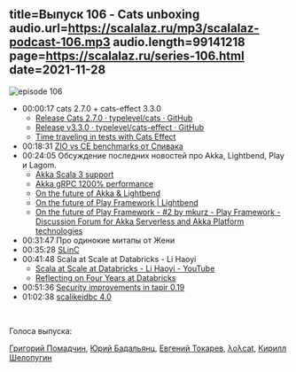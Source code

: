 title=Выпуск 106 - Cats unboxing
audio.url=https://scalalaz.ru/mp3/scalalaz-podcast-106.mp3
audio.length=99141218
page=https://scalalaz.ru/series-106.html
date=2021-11-28
----
![episode 106](/img/episode106.jpeg)

* 00:00:17 cats 2.7.0 + cats-effect 3.3.0
    * [Release Cats 2.7.0 · typelevel/cats · GitHub](https://github.com/typelevel/cats/releases/tag/v2.7.0)
    * [Release v3.3.0 · typelevel/cats-effect · GitHub](https://github.com/typelevel/cats-effect/releases/tag/v3.3.0)
    * [Time traveling in tests with Cats Effect](https://blog.softwaremill.com/time-traveling-in-tests-with-cats-effect-b22084f6a89)
* 00:18:31 [ZIO vs CE benchmarks от Спивака](https://gist.github.com/djspiewak/f4cfc08e0827088f17032e0e9099d292)
* 00:24:05 Обсуждение последних новостей про Akka, Lightbend, Play и Lagom.
    * [Akka Scala 3 support](https://doc.akka.io/docs/akka/snapshot/project/scala3.html)
    * [Akka gRPC 1200% performance](https://www.lightbend.com/blog/akka-grpc-update-delivers-1200-percent-performance-improvement) 
    * [On the future of Akka & Lightbend](https://discuss.lightbend.com/t/on-the-future-of-akka-lightbend/8997)
    * [On the future of Play Framework | Lightbend](https://www.lightbend.com/blog/on-the-future-of-play-framework)
    * [On the future of Play Framework - #2 by mkurz - Play Framework - Discussion Forum for Akka Serverless and Akka Platform technologies](https://discuss.lightbend.com/t/on-the-future-of-play-framework/8920/2)
* 00:31:47 Про одинокие митапы от Жени
* 00:35:28 [SLinC](https://gitlab.com/mhammons/slinc)
* 00:41:48 Scala at Scale at Databricks - Li Haoyi
    * [Scala at Scale at Databricks - Li Haoyi - YouTube](https://www.youtube.com/watch?app=desktop&v=UiN6yZPAYww)
    * [Reflecting on Four Years at Databricks](https://www.lihaoyi.com/post/ReflectingonFourYearsatDatabricks.html)
* 00:51:36 [Security improvements in tapir 0.19](https://softwaremill.com/security-improvements-in-tapir-0-19/)
* 01:02:38 [scalikejdbc 4.0](https://github.com/scalikejdbc/scalikejdbc/blob/4.0.0/notes/4.0.0.markdown)

<br/>

Голоса выпуска:

[Григорий Помадчин](https://github.com/pomadchin),
[Юрий Бадальянц](https://twitter.com/lmnet89),
[Евгений Токарев](https://twitter.com/strobegen),
[λoλcat](https://twitter.com/katzenstrophe),
[Кирилл Шелопугин](https://github.com/Z1kkurat)
